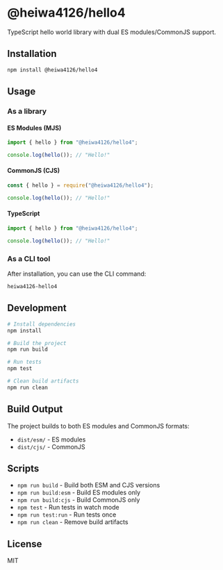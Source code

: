 # @heiwa4126/hello4

TypeScript hello world library with dual ES modules/CommonJS support.

## Installation

```bash
npm install @heiwa4126/hello4
```

## Usage

### As a library

#### ES Modules (MJS)

```typescript
import { hello } from "@heiwa4126/hello4";

console.log(hello()); // "Hello!"
```

#### CommonJS (CJS)

```javascript
const { hello } = require("@heiwa4126/hello4");

console.log(hello()); // "Hello!"
```

#### TypeScript

```typescript
import { hello } from "@heiwa4126/hello4";

console.log(hello()); // "Hello!"
```

### As a CLI tool

After installation, you can use the CLI command:

```bash
heiwa4126-hello4
```

## Development

```bash
# Install dependencies
npm install

# Build the project
npm run build

# Run tests
npm test

# Clean build artifacts
npm run clean
```

## Build Output

The project builds to both ES modules and CommonJS formats:

- `dist/esm/` - ES modules
- `dist/cjs/` - CommonJS

## Scripts

- `npm run build` - Build both ESM and CJS versions
- `npm run build:esm` - Build ES modules only
- `npm run build:cjs` - Build CommonJS only
- `npm test` - Run tests in watch mode
- `npm run test:run` - Run tests once
- `npm run clean` - Remove build artifacts

## License

MIT
